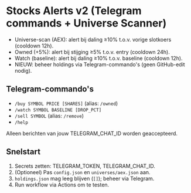 # Stocks Alerts v2 (Telegram commands + Universe Scanner)

- Universe-scan (AEX): alert bij daling ≥10% t.o.v. vorige slotkoers (cooldown 12h).
- Owned (+5%): alert bij stijging ≥5% t.o.v. entry (cooldown 24h).
- Watch (baseline): alert bij daling ≥10% t.o.v. baseline (cooldown 12h).
- NIEUW: beheer holdings via Telegram-commando's (geen GitHub-edit nodig).

## Telegram-commando's
- `/buy SYMBOL PRICE [SHARES]`  (alias: `/owned`)  
- `/watch SYMBOL BASELINE [DROP_PCT]`  
- `/sell SYMBOL`  (alias: `/remove`)  
- `/help`

Alleen berichten van jouw TELEGRAM_CHAT_ID worden geaccepteerd.

## Snelstart
1) Secrets zetten: TELEGRAM_TOKEN, TELEGRAM_CHAT_ID.
2) (Optioneel) Pas `config.json` en `universes/aex.json` aan.
3) `holdings.json` mag leeg blijven (`[]`); beheer via Telegram.
4) Run workflow via Actions om te testen.
